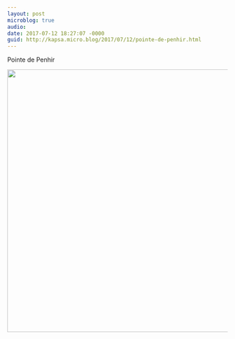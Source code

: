 ```yaml
---
layout: post
microblog: true
audio: 
date: 2017-07-12 18:27:07 -0000
guid: http://kapsa.micro.blog/2017/07/12/pointe-de-penhir.html
---
```

Pointe de Penhir

<img src="http://jeankapsa.com/uploads/2017/88d0415eae.jpg" width="600" height="600" style="height: auto" />
